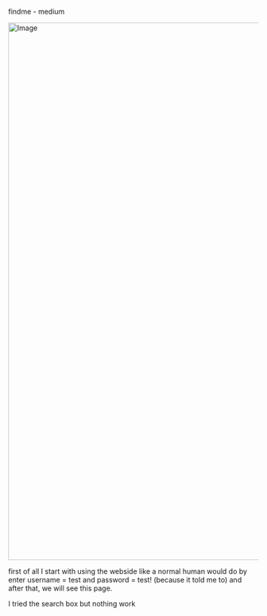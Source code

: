 findme - medium

<img width="1919" height="1079" alt="Image" src="https://github.com/user-attachments/assets/9c9bc2bd-f702-46d5-b738-19211eff997e" />



first of all I start with using the webside like a normal human would do by enter username = test and password = test! (because it told me to)
and after that, we will see this page.

I tried the search box but nothing work


